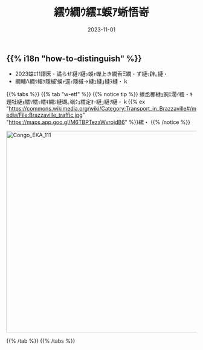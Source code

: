 ﻿---
title: "繧ｳ繝ｳ繧ｴ蜈ｱ蜥悟嵜"
date: 2023-11-01
lastmod: 2023-11-01
weight: 2000
draft: false
keywords: [""]
sections: [""]
bg: "bg/city.jpg"
flag: "CG.svg"
no_detaile_info: true
jetro_detail: false
is_unofficial: true
sc_title: "髢｢騾｣縺吶ｋ蝗ｽ"
sc: [
    ["../rddc/", "繧ｳ繝ｳ繧ｴ豌台ｸｻ蜈ｱ蜥悟嵜"],
    ["../../europe/france/", "繝輔Λ繝ｳ繧ｹ"],
    ]
---

<div class="main-desciption country-description">
    <h2 class="section-title">{{% i18n "how-to-distinguish" %}}</h2>
    <ul class="rule-list">
        <li>2023蟷ｴ11譛医・譎らせ縺ｧ縺ｯ蜈ｬ蠑上き繝舌Ξ繝・ず縺ｯ辟｡縺・</li>
        <li>繝輔Λ繝ｳ繧ｹ隱槭′蜈ｬ逕ｨ隱槭→縺ｪ縺｣縺ｦ縺・ｋ</li>
    </ul>
</div>

{{% tabs %}}
{{% tab "w-etf" %}}
{{% notice tip %}}
蟆丞梛縺ｮ豌ｴ濶ｲ繧・ｷ題牡縺ｮ繧ｿ繧ｯ繧ｷ繝ｼ縺瑚｡嶺ｸｭ繧定ｵｰ縺｣縺ｦ縺・ｋ{{% ex "https://commons.wikimedia.org/wiki/Category:Transport_in_Brazzaville#/media/File:Brazzaville_traffic.jpg" "https://maps.app.goo.gl/M6TBPTezaWvrojdB6" %}}縲・
{{% /notice %}}
<div class="googlemap-if no-margin">
<a data-flickr-embed="true" href="https://www.flickr.com/photos/benoa49/9074837221/in/photolist-2enAX6p-ePUUWH-2etyyB4-98KUBq-2aU3S8Z-2bsHHMh-b6pum6-Jd912P-98KSHu-NCQVG6-4fpie-f5hdb7-4P4KW5-ekNhLv-2eEKFwC-29weiS9-21Ts6Y7-27trBB1-y9kteA-Q9MHvm-NCQVUk-G1yNXR-P8m4HB-Q9MYfb-6JDSqK" title="Congo_EKA_111"><img src="https://live.staticflickr.com/3688/9074837221_83fd4a9fcb_c.jpg" width="800" height="533" alt="Congo_EKA_111"/></a><script async src="//embedr.flickr.com/assets/client-code.js" charset="utf-8"></script>
</div>

{{% /tab %}}
{{% /tabs %}}